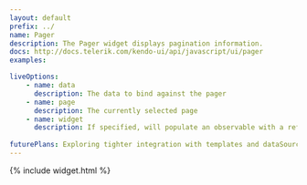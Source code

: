 ```yaml
---
layout: default
prefix: ../
name: Pager
description: The Pager widget displays pagination information.
docs: http://docs.telerik.com/kendo-ui/api/javascript/ui/pager
examples:

liveOptions:
    - name: data
      description: The data to bind against the pager
    - name: page
      description: The currently selected page
    - name: widget
      description: If specified, will populate an observable with a reference to the actual widget
      
futurePlans: Exploring tighter integration with templates and dataSource to allow Knockout data binding to work inside items along with support for selecting items.
---
```


{% include widget.html %}
